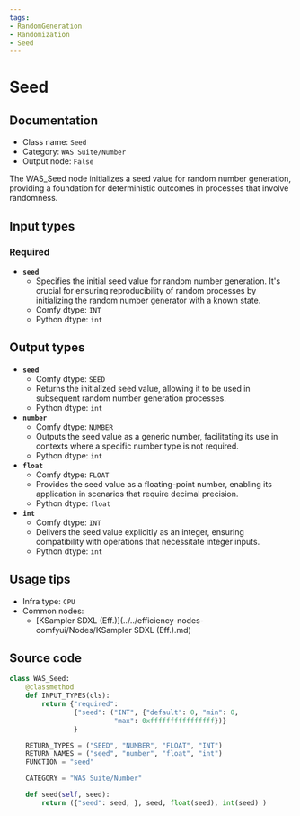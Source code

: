 ```yaml
---
tags:
- RandomGeneration
- Randomization
- Seed
---
```


# Seed
## Documentation
- Class name: `Seed`
- Category: `WAS Suite/Number`
- Output node: `False`

The WAS_Seed node initializes a seed value for random number generation, providing a foundation for deterministic outcomes in processes that involve randomness.
## Input types
### Required
- **`seed`**
    - Specifies the initial seed value for random number generation. It's crucial for ensuring reproducibility of random processes by initializing the random number generator with a known state.
    - Comfy dtype: `INT`
    - Python dtype: `int`
## Output types
- **`seed`**
    - Comfy dtype: `SEED`
    - Returns the initialized seed value, allowing it to be used in subsequent random number generation processes.
    - Python dtype: `int`
- **`number`**
    - Comfy dtype: `NUMBER`
    - Outputs the seed value as a generic number, facilitating its use in contexts where a specific number type is not required.
    - Python dtype: `int`
- **`float`**
    - Comfy dtype: `FLOAT`
    - Provides the seed value as a floating-point number, enabling its application in scenarios that require decimal precision.
    - Python dtype: `float`
- **`int`**
    - Comfy dtype: `INT`
    - Delivers the seed value explicitly as an integer, ensuring compatibility with operations that necessitate integer inputs.
    - Python dtype: `int`
## Usage tips
- Infra type: `CPU`
- Common nodes:
    - [KSampler SDXL (Eff.)](../../efficiency-nodes-comfyui/Nodes/KSampler SDXL (Eff.).md)



## Source code
```python
class WAS_Seed:
    @classmethod
    def INPUT_TYPES(cls):
        return {"required":
                {"seed": ("INT", {"default": 0, "min": 0,
                          "max": 0xffffffffffffffff})}
                }

    RETURN_TYPES = ("SEED", "NUMBER", "FLOAT", "INT")
    RETURN_NAMES = ("seed", "number", "float", "int")
    FUNCTION = "seed"

    CATEGORY = "WAS Suite/Number"

    def seed(self, seed):
        return ({"seed": seed, }, seed, float(seed), int(seed) )

```
